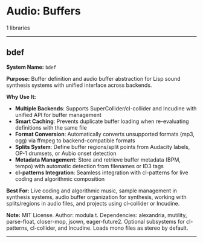 # Audio: Buffers

1 libraries

---

## bdef

**System Name:** `bdef`

**Purpose:** Buffer definition and audio buffer abstraction for Lisp sound synthesis systems with unified interface across backends.

**Why Use It:**
- **Multiple Backends**: Supports SuperCollider/cl-collider and Incudine with unified API for buffer management
- **Smart Caching**: Prevents duplicate buffer loading when re-evaluating definitions with the same file
- **Format Conversion**: Automatically converts unsupported formats (mp3, ogg) via ffmpeg to backend-compatible formats
- **Splits System**: Define buffer regions/split points from Audacity labels, OP-1 drumsets, or Aubio onset detection
- **Metadata Management**: Store and retrieve buffer metadata (BPM, tempo) with automatic detection from filenames or ID3 tags
- **cl-patterns Integration**: Seamless integration with cl-patterns for live coding and algorithmic composition

**Best For:** Live coding and algorithmic music, sample management in synthesis systems, audio buffer organization for synthesis, working with splits/regions in audio files, and projects using cl-collider or Incudine.

**Note:** MIT License. Author: modula t. Dependencies: alexandria, mutility, parse-float, closer-mop, jsown, eager-future2. Optional subsystems for cl-patterns, cl-collider, and Incudine. Loads mono files as stereo by default.

---


